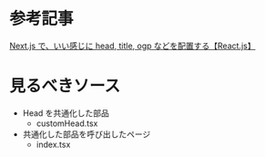 # 参考記事

[Next.js で、いい感じに head, title, ogp などを配置する【React.js】](https://www.utakata.work/entry/2022/05/02/114005)

# 見るべきソース

- Head を共通化した部品
  - customHead.tsx
- 共通化した部品を呼び出したページ
  - index.tsx

